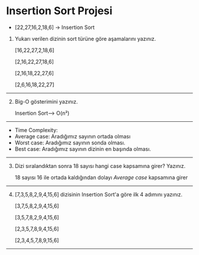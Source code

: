 
# Insertion Sort Projesi

- [22,27,16,2,18,6] -> Insertion Sort

1. Yukarı verilen dizinin sort türüne göre aşamalarını yazınız.

   [16,22,27,2,18,6]

   [2,16,22,27,18,6]

   [2,16,18,22,27,6]

   [2,6,16,18,22,27]
---
2. Big-O gösterimini yazınız.

   Insertion Sort--> O(n²)
---
- Time Complexity:
-  Average case: Aradığımız sayının ortada olması
-  Worst case: Aradığımız sayının sonda olması.
- Best case: Aradığımız sayının dizinin en başında olması.
---
3. Dizi sıralandıktan sonra 18 sayısı hangi case kapsamına girer? Yazınız.
 
   18 sayısı 16 ile ortada kaldığından dolayı *Average case* kapsamına girer

---
4. [7,3,5,8,2,9,4,15,6] dizisinin Insertion Sort'a göre ilk 4 adımını yazınız.
   
   [3,7,5,8,2,9,4,15,6] 

   [3,5,7,8,2,9,4,15,6]

   [2,3,5,7,8,9,4,15,6]

   [2,3,4,5,7,8,9,15,6]

---

